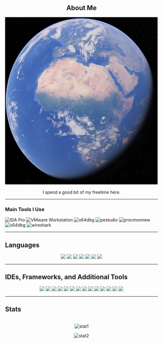 
<h2 align="center">About Me</h2>
<div align="center">
    <img src="https://raw.githubusercontent.com/KNelson0x0/KNelson0x0/main/Earth.jpg" width="550" height="550"/>
    <p align="center">I spend a good bit of my freetime here.<p>
</div>

***

<h3 align="left">Main Tools I Use</h3>
<p align="left"> 
<img src="https://mrnbayoh.github.io/36c3/images/ida_pro_logo.png" alt="IDA Pro" width="40" height="40"/>
<img src="https://upload.wikimedia.org/wikipedia/commons/5/5a/Vmware_workstation_16_icon.svg" alt="VMware Workstation" width="40" height="40">
<img src="https://raw.githubusercontent.com/hasherezade/pe-bear-releases/master/logo/main_ico.png" alt="x64dbg" width="40" height="40"/> 
<img src="https://cdn.lo4d.com/t/icon/128/pestudio.png" alt="pestudio" width="40" height="40"/> 
<img src="https://pics.computerbase.de/1/9/6/6/1/logo-256.png" alt="procmonnew" width="40" height="40"/> 
<img src="https://raw.githubusercontent.com/x64dbg/x64dbg/development/src/bug64.ico" alt="x64dbg" width="40" height="40"/>
<img src="https://www.vectorlogo.zone/logos/wireshark/wireshark-icon.svg" alt="wireshark" width="40" height="40"/>

</p>

***

<h2>Languages</h2>

<div align="center">
    <img src="https://img.shields.io/badge/Bash-4EAA25?style=for-the-badge&logo=GNUBash&logoColor=white">
    <img src="https://img.shields.io/badge/C-A8B9CC?style=for-the-badge&logo=C&logoColor=white">
    <img src="https://img.shields.io/badge/CSharp-147EFB?style=for-the-badge&logo=CSharp&logoColor=white">
    <img src="https://img.shields.io/badge/C++-00599C?style=for-the-badge&logo=C%2B%2B&logoColor=white">
    <img src="https://img.shields.io/badge/Java-323330?style=for-the-badge&logo=java&logoColor=F7DF1E">
    <img src="https://img.shields.io/badge/JavaScript-323330?style=for-the-badge&logo=javascript&logoColor=F7DF1E">
    <img src="https://img.shields.io/badge/Python-3776AB?style=for-the-badge&logo=python&logoColor=yellow">
</div>


***


<h2>IDEs, Frameworks, and Additional Tools</h2>
<div align="center">
    <img src="https://img.shields.io/badge/Affinity%20Designer-1B72BE?style=for-the-badge&logo=AffinityDesigner&logoColor=white">
    <img src="https://img.shields.io/badge/Azure-40078D4?style=for-the-badge&logo=MicrosoftAzure&logoColor=white">
    <img src="https://img.shields.io/badge/Brave-FF1B2D?style=for-the-badge&logo=Brave&logoColor=white">
    <img src="https://img.shields.io/badge/Firefox%20Browser-FF7139?style=for-the-badge&logo=FirefoxBrowser&logoColor=white">
    <img src="https://img.shields.io/badge/GitHub-181717?style=for-the-badge&logo=GitHub&logoColor=white">
    <img src="https://img.shields.io/badge/Intellij%20IDEA-000000?style=for-the-badge&logo=IntellijIDEA&logoColor=white">
    <img src="https://img.shields.io/badge/Jupyter-F37626.svg?&style=for-the-badge&logo=Jupyter&logoColor=white">
    <img src="https://img.shields.io/badge/Kibana-005571?style=for-the-badge&logo=Kibana&logoColor=F7DF1E">
    <img src="https://img.shields.io/badge/Markdown-000000?style=for-the-badge&logo=markdown&logoColor=white">
    <img src="https://img.shields.io/badge/TensorFlow-FF6F00?style=for-the-badge&logo=TensorFlow&logoColor=white">
    <img src="https://img.shields.io/badge/VirtualBox-183A61?style=for-the-badge&logo=VirtualBox&logoColor=white">
    <img src="https://img.shields.io/badge/VisualStudio-5C2D91?style=for-the-badge&logo=VisualStudio&logoColor=white">
    <img src="https://img.shields.io/badge/Visual_Studio_Code-0078D4?style=for-the-badge&logo=visual%20studio%20code&logoColor=white">
    <img src="https://img.shields.io/badge/XCode-147EFB?style=for-the-badge&logo=Xcode&logoColor=white">
</div>


***

<h2 align="Left">Stats</h2>
<br/>
<div align="center">
    <img src="https://github-readme-streak-stats.herokuapp.com?user=KNelson0x0&theme=radical&hide_border=true&date_format=M%20j%5B%2C%20Y%5D" alt="stat1">
    <p><img src="https://github-readme-stats.vercel.app/api?username=KNelson0x0&show_icons=true&locale=en&theme=dark" alt="stat2" /></p>


</div>
